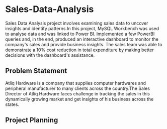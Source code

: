# Sales-Data-Analysis 
Sales Data Analysis project involves examining sales data to uncover insights and identify patterns.In this project, MySQL Workbench was used to analyse data and was linked to Power BI.  Implemented a few PowerBI queries and, in the end, produced an interactive dashboard to monitor the company's sales and provide business insights. The sales team was able to demonstrate a 10% cost reduction in total expenditure by making better decisions with the dashboard's assistance.

## Problem Statement
Atliq Hardware is a company that supplies computer hardwares and peripheral manufacturer to many clients across the country.The Sales Director of Atliq Hardware faces challenge in tracking the sales in this dynamically growing market and get insights of his business across the states.
## Project Planning 


